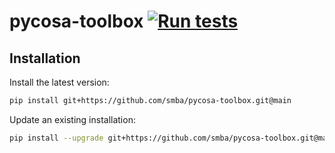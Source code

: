 # pycosa-toolbox [![Run tests](https://github.com/smba/pycosa-toolbox/actions/workflows/tests.yml/badge.svg?event=push)](https://github.com/smba/pycosa-toolbox/actions/workflows/tests.yml)

## Installation

Install the latest version:
```bash
pip install git+https://github.com/smba/pycosa-toolbox.git@main 
```

Update an existing installation:
```bash
pip install --upgrade git+https://github.com/smba/pycosa-toolbox.git@main 
```
